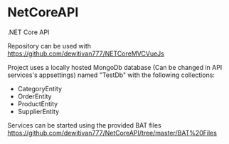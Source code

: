 # NetCoreAPI
.NET Core API

Repository can be used with https://github.com/dewitivan777/NETCoreMVCVueJs

Project uses a locally hosted MongoDb database (Can be changed in API services's appsettings) named "TestDb" with the following collections:
- CategoryEntity
- OrderEntity
- ProductEntity
- SupplierEntity

Services can be started using the provided BAT files 
https://github.com/dewitivan777/NetCoreAPI/tree/master/BAT%20Files
